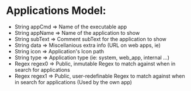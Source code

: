 # Applications Model:

* String appCmd 	=> Name of the executable app
* String appName 	=> Name of the application to show
* String subText 	=> Comment subText for the application to show
* String data 		=> Miscellanious extra info (URL on web apps, ie)
* String icon 		=> Application's Icon path
* String type 		=> Application type (ie: system, web_app, internal ...)
* Regex regex0 		=> Public, inmutable Regex to match against when in search for applications
* Regex regex1 		=> Public, user-redefinable Regex to match against when in search for applications (Used by the own app)
